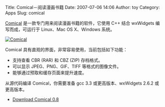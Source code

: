 Title: Comical－阅读漫画书籍
Date: 2007-07-06 14:06
Author: toy
Category: Apps
Slug: comical

[Comical](http://comical.sourceforge.net/)
是一款专门用来阅读漫画书籍的软件，它使用 C++ 结合 wxWidgets
编写而成，可运行于 Linux、Mac OS X、Windows 系统。

[![Comical](http://i.linuxtoy.org/i/2007/07/comical_s.jpg)](http://i.linuxtoy.org/i/2007/07/comical.jpg)

Comical 具有直观的界面，非常容易使用，当前包括如下功能：

-   支持查看 CBR (RAR) 和 CBZ (ZIP) 存档格式。
-   可以显示 JPEG、PNG、GIF、TIFF 等格式的图像文件。
-   能够通过预取和缓存页面来提升速度。

从源代码编译 Comical，你需要准备 gcc 3.3 或更高版本、wxWidgets 2.6.2
或更高版本。

- [Download Comical
0.8](http://sourceforge.net/project/showfiles.php?group_id=98800)
